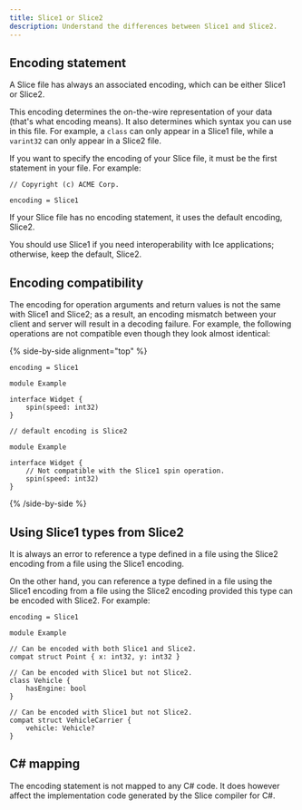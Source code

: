 ```yaml
---
title: Slice1 or Slice2
description: Understand the differences between Slice1 and Slice2.
---
```


## Encoding statement

A Slice file has always an associated encoding, which can be either Slice1 or Slice2.

This encoding determines the on-the-wire representation of your data (that's what encoding means). It also determines
which syntax you can use in this file. For example, a `class` can only appear in a Slice1 file, while a `varint32` can
only appear in a Slice2 file.

If you want to specify the encoding of your Slice file, it must be the first statement in your file. For example:

```slice
// Copyright (c) ACME Corp.

encoding = Slice1
```

If your Slice file has no encoding statement, it uses the default encoding, Slice2.

You should use Slice1 if you need interoperability with Ice applications; otherwise, keep the default, Slice2.

## Encoding compatibility

The encoding for operation arguments and return values is not the same with Slice1 and Slice2; as a result, an encoding
mismatch between your client and server will result in a decoding failure. For example, the following operations are not
compatible even though they look almost identical:

{% side-by-side alignment="top" %}
```slice
encoding = Slice1

module Example

interface Widget {
    spin(speed: int32)
}
```

```slice
// default encoding is Slice2

module Example

interface Widget {
    // Not compatible with the Slice1 spin operation.
    spin(speed: int32)
}
```
{% /side-by-side %}

## Using Slice1 types from Slice2

It is always an error to reference a type defined in a file using the Slice2 encoding from a file using the Slice1
encoding.

On the other hand, you can reference a type defined in a file using the Slice1 encoding from a file using the Slice2
encoding provided this type can be encoded with Slice2. For example:

```slice
encoding = Slice1

module Example

// Can be encoded with both Slice1 and Slice2.
compat struct Point { x: int32, y: int32 }

// Can be encoded with Slice1 but not Slice2.
class Vehicle {
    hasEngine: bool
}

// Can be encoded with Slice1 but not Slice2.
compat struct VehicleCarrier {
    vehicle: Vehicle?
}
```

## C# mapping

The encoding statement is not mapped to any C# code. It does however affect the implementation code generated by the
Slice compiler for C#.
